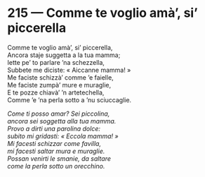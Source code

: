 # 215 — Comme te voglio amà’, si’ piccerella

Comme te voglio amà’, si’ piccerella,  
Ancora staje suggetta a la tua mamma;  
Iette pe’ to parlare ’na schezzella,  
Subbete me diciste: « Aiccanne mamma! »  
Me faciste schizzà’ comme ’e faielle,  
Me faciste zumpà’ mure e muraglie,  
E te pozze chiavà’ ’n artetechella,  
Comme ’e ’na perla sotto a ’nu sciuccaglie.

_Come ti posso amar? Sei piccolina,  
ancora sei soggetta alla tua mamma.  
Provo a dirti una parolina dolce:  
subito mi gridasti: « Eccola mamma! »  
Mi facesti schizzar come favilla,  
mi facesti saltar mura e muraglie.  
Possan venirti le smanie, da saltare  
come la perla sotto un orecchino._

